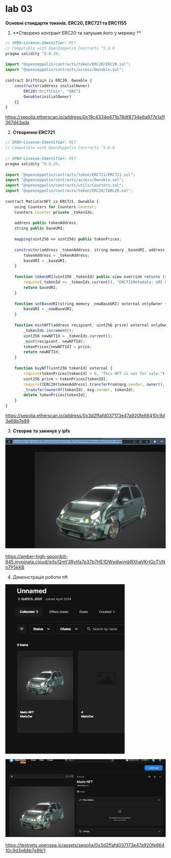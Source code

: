# lab 03 

__Основні стандарти токенів. ERC20, ERC721 та ERC1155__

1. **Створено контракт ERC20 та запушив його у мережу **


```js
// SPDX-License-Identifier: MIT
// Compatible with OpenZeppelin Contracts ^5.0.0
pragma solidity ^0.8.20;

import "@openzeppelin/contracts/token/ERC20/ERC20.sol";
import "@openzeppelin/contracts/access/Ownable.sol";

contract DriftCoin is ERC20, Ownable {
    constructor(address initialOwner)
        ERC20("DriftCoin", "DRC")
        Ownable(initialOwner)
    {}
}
```

https://sepolia.etherscan.io/address/0x19c4334e471b78df8734e6a977e1a1f367d43ada

2. **Створенно ERC721**

```js
// SPDX-License-Identifier: MIT
// Compatible with OpenZeppelin Contracts ^5.0.0

// SPDX-License-Identifier: MIT
pragma solidity ^0.8.20;

import "@openzeppelin/contracts/token/ERC721/ERC721.sol";
import "@openzeppelin/contracts/access/Ownable.sol";
import "@openzeppelin/contracts/utils/Counters.sol";
import "@openzeppelin/contracts/token/ERC20/IERC20.sol";

contract MatizCarNFT is ERC721, Ownable {
    using Counters for Counters.Counter;
    Counters.Counter private _tokenIds;

    address public tokenAddress; 
    string public baseURI; 

    mapping(uint256 => uint256) public tokenPrices; 

    constructor(address _tokenAddress, string memory _baseURI, address _initialOwner) ERC721("MatizCar", "MTZC") Ownable(_initialOwner) {
        tokenAddress = _tokenAddress;
        baseURI = _baseURI;
    }

    function tokenURI(uint256 _tokenId) public view override returns (string memory) {
        require(_tokenId <= _tokenIds.current(), "ERC721Metadata: URI query for nonexistent token");
        return baseURI;
    }

    function setBaseURI(string memory _newBaseURI) external onlyOwner {
        baseURI = _newBaseURI;
    }

    function mintNFT(address recipient, uint256 price) external onlyOwner returns (uint256) {
        _tokenIds.increment();
        uint256 newNFTId = _tokenIds.current();
        _mint(recipient, newNFTId);
        tokenPrices[newNFTId] = price;
        return newNFTId;
    }

    function buyNFT(uint256 tokenId) external {
        require(tokenPrices[tokenId] > 0, "This NFT is not for sale.");
        uint256 price = tokenPrices[tokenId];
        require(IERC20(tokenAddress).transferFrom(msg.sender, owner(), price), "Token transfer failed.");
        _transfer(ownerOf(tokenId), msg.sender, tokenId);
        delete tokenPrices[tokenId];
    }
}


```

https://sepolia.etherscan.io/address/0x3d2ffafd037173e47a920fe66410c9d3e68b7e89

3. **Створив та закинув у ipfs**

![alt text](image.png)

https://amber-high-spoonbill-845.mypinata.cloud/ipfs/QmY3Rytfa7p37b7HE1DWw8wimbRXhaVKrtGcTVNn7P5kKB


4. Демонстрація роботи nft

![alt text](image-2.png)

![alt text](image-3.png)

https://testnets.opensea.io/assets/sepolia/0x3d2ffafd037173e47a920fe66410c9d3e68b7e89/1